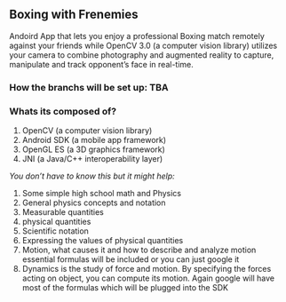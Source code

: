 ## Boxing with Frenemies 
Andoird App that lets you enjoy a professional Boxing match remotely against your friends while OpenCV 3.0  (a computer vision library) utilizes your camera to combine photography and augmented reality to capture, manipulate and track opponent’s face in real-time.


### How the branchs will be set up: TBA


### Whats its composed of?
1. OpenCV (a computer vision library)
2. Android SDK (a mobile app framework)
3. OpenGL ES (a 3D graphics framework)
4. JNI (a Java/C++ interoperability layer)

*You don’t have to know this but it might help:*

1. Some simple high school math and Physics
2. General physics concepts and notation
3. Measurable quantities
4. physical quantities
5. Scientific notation
6. Expressing the values of physical quantities
7. Motion, what causes it and how to describe and analyze motion essential formulas will be included or you can just google it
8. Dynamics is the study of force and motion. By specifying the forces acting on object, you can compute its motion. Again google will have most of the formulas which will be plugged into the SDK














 
